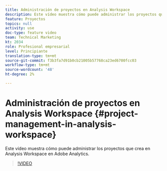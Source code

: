 ```yaml
---
title: Administración de proyectos en Analysis Workspace
description: Este vídeo muestra cómo puede administrar los proyectos que crea en Analysis Workspace en Adobe Analytics.
feature: Proyectos
topics: null
activity: use
doc-type: feature video
team: Technical Marketing
kt: 2034
role: Profesional empresarial
level: Principiante
translation-type: tm+mt
source-git-commit: f3b3fa7d91b0cb21005b57768ca23ed6700fcc03
workflow-type: tm+mt
source-wordcount: '48'
ht-degree: 2%

---
```



# Administración de proyectos en Analysis Workspace {#project-management-in-analysis-workspace}

Este vídeo muestra cómo puede administrar los proyectos que crea en Analysis Workspace en Adobe Analytics.

>[!VIDEO](https://video.tv.adobe.com/v/24035/?quality=12)

